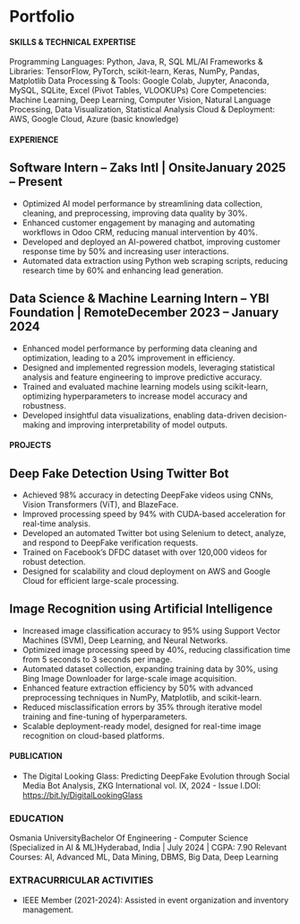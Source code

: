 # Portfolio


#### SKILLS & TECHNICAL EXPERTISE

Programming Languages: Python, Java, R, SQL
ML/AI Frameworks & Libraries: TensorFlow, PyTorch, scikit-learn, Keras, NumPy, Pandas, Matplotlib
Data Processing & Tools: Google Colab, Jupyter, Anaconda, MySQL, SQLite, Excel (Pivot Tables, VLOOKUPs)
Core Competencies: Machine Learning, Deep Learning, Computer Vision, Natural Language Processing, Data Visualization, Statistical Analysis
Cloud & Deployment: AWS, Google Cloud, Azure (basic knowledge)


#### EXPERIENCE

## Software Intern – Zaks Intl | OnsiteJanuary 2025 – Present

- Optimized AI model performance by streamlining data collection, cleaning, and preprocessing, improving data quality by 30%.
- Enhanced customer engagement by managing and automating workflows in Odoo CRM, reducing manual intervention by 40%.
- Developed and deployed an AI-powered chatbot, improving customer response time by 50% and increasing user interactions.
- Automated data extraction using Python web scraping scripts, reducing research time by 60% and enhancing lead generation.

## Data Science & Machine Learning Intern – YBI Foundation | RemoteDecember 2023 – January 2024

- Enhanced model performance by performing data cleaning and optimization, leading to a 20% improvement in efficiency.
- Designed and implemented regression models, leveraging statistical analysis and feature engineering to improve predictive accuracy.
- Trained and evaluated machine learning models using scikit-learn, optimizing hyperparameters to increase model accuracy and robustness.
- Developed insightful data visualizations, enabling data-driven decision-making and improving interpretability of model outputs.


#### PROJECTS

## Deep Fake Detection Using Twitter Bot

- Achieved 98% accuracy in detecting DeepFake videos using CNNs, Vision Transformers (ViT), and BlazeFace.
- Improved processing speed by 94% with CUDA-based acceleration for real-time analysis.
- Developed an automated Twitter bot using Selenium to detect, analyze, and respond to DeepFake verification requests.
- Trained on Facebook’s DFDC dataset with over 120,000 videos for robust detection.
- Designed for scalability and cloud deployment on AWS and Google Cloud for efficient large-scale processing.

## Image Recognition using Artificial Intelligence

- Increased image classification accuracy to 95% using Support Vector Machines (SVM), Deep Learning, and Neural Networks.
- Optimized image processing speed by 40%, reducing classification time from 5 seconds to 3 seconds per image.
- Automated dataset collection, expanding training data by 30%, using Bing Image Downloader for large-scale image acquisition.
- Enhanced feature extraction efficiency by 50% with advanced preprocessing techniques in NumPy, Matplotlib, and scikit-learn.
- Reduced misclassification errors by 35% through iterative model training and fine-tuning of hyperparameters.
- Scalable deployment-ready model, designed for real-time image recognition on cloud-based platforms.


#### PUBLICATION

- The Digital Looking Glass: Predicting DeepFake Evolution through Social Media Bot Analysis, ZKG International vol. IX, 2024 - Issue I.DOI: https://bit.ly/DigitalLookingGlass


### EDUCATION

Osmania UniversityBachelor Of Engineering - Computer Science (Specialized in AI & ML)Hyderabad, India | July 2024 | CGPA: 7.90 Relevant Courses: AI, Advanced ML, Data Mining, DBMS, Big Data, Deep Learning


### EXTRACURRICULAR ACTIVITIES

- IEEE Member (2021-2024): Assisted in event organization and inventory management.

 
